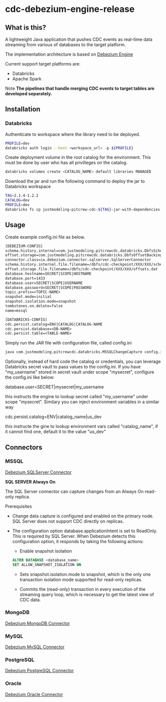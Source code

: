 # cdc-debezium-engine-release

## What is this?

A lightweight Java application that pushes CDC events as real-time data streaming from various of databases to the target platform. 

The implementation architecture is based on [Debezium Engine](https://debezium.io/documentation/reference/2.1/development/engine.html)

Current support target platforms are: 

* Databricks
* Apache Spark

Note **The pipelines that handle merging CDC events to target tables are developed separately.**

## Installation 

### Databricks

Authenticate to workspace where the library need to be deployed.

```sh
PROFILE=dev
databricks auth login --host <workspace_url> -p ${PROFILE}
```

Create deployment volume in the root catalog for the environment. This must be done by user who has all privilleges on the catalog.

```sh
databricks volumes create <CATALOG_NAME> default libraries MANAGED
```

Download the jar and run the following command to deploy the jar to Databricks workspace

```sh
TAG=2.1.4-1.2.2
CATALOG=dev
PROFILE=dev
databricks fs cp justmodeling-pitcrew-cdc-${TAG}-jar-with-dependencies.jar dbfs:/Volumes/${CATALOG}/default/libraries/justmodeling-pitcrew-cdc-0.1.0-jar-with-dependencies.jar --overwrite -p ${PROFILE}
```

## Usage

Create example config.ini file as below.

```txt
[DEBEZIUM-CONFIG]
schema.history.internal=com.justmodeling.pitcrewcdc.databricks.DbfsSchemaHistory
offset.storage=com.justmodeling.pitcrewcdc.databricks.DbfsOffsetBackingStore
connector.class=io.debezium.connector.sqlserver.SqlServerConnector
schema.history.internal.file.filename=/dbfs/cdc-checkpoint/XXX/XXX/schema.dat
offset.storage.file.filename=/dbfs/cdc-checkpoint/XXX/XXX/offsets.dat
database.hostname=SECRET|SCOPE|HOSTNAME
database.port=1433
database.user=SECRET|SCOPE|USERNAME
database.password=SECRET|SCOPE|PASSWORD
topic.prefix=<TOPIC-NAME>
snapshot.mode=initial
snapshot.isolation.mode=snapshot
tombstones.on.delete=false
name=mssql

[DATABRICKS-CONFIG]
cdc.persist.catalog=ENV|CATALOG|CATALOG-NAME
cdc.persist.database=<DB-NAME>
cdc.persist.table=<TABLE-NAME>
```

Simply run the JAR file with configuration file, called config.ini

```bash
java com.justmodeling.pitcrewcdc.databricks.MSSQLChangeCapture config.ini
```

Optionally, instead of hard code the catalog or credentials, you can leverage Databricks secret vault to 
pass values to the config.ini. If you have "my_username" stored in secret vault under scope "mysecret", configure 
the config.ini like below:

database.user=SECRET|mysecret|my_username

this instructs the engine to lookup secret called "my_username" under scope "mysecret". Similary you can inject environment
variables in a similar way

cdc.persist.catalog=ENV|catalog_name|us_dev

this instructe the gine to lookup environment vars called "catalog_name", if it cannot find one, default it to the value "us_dev"


## Connectors

### MSSQL

[Debezium SQLServer Connector](https://debezium.io/documentation/reference/2.1/connectors/sqlserver.html)

**SQL SERVER Always On**

The SQL Server connector can capture changes from an Always On read-only replica.

Prerequisites
* Change data capture is configured and enabled on the primary node. SQL Server does not support CDC directly on replicas.

* The configuration option database.applicationIntent is set to ReadOnly. This is required by SQL Server. When Debezium detects this configuration option, it responds by taking the following actions:

    * Enable snapshot isolation
    ```sql
    ALTER DATABASE <database_name>  
    SET ALLOW_SNAPSHOT_ISOLATION ON 
    ```

    * Sets snapshot.isolation.mode to snapshot, which is the only one transaction isolation mode supported for read-only replicas. 

    * Commits the (read-only) transaction in every execution of the streaming query loop, which is necessary to get the latest view of CDC data.

### MongoDB

[Debezium MongoDB Connector](https://debezium.io/documentation/reference/2.1/connectors/mongodb.html)

### MySQL

[Debezium MySQL Connector](https://debezium.io/documentation/reference/2.1/connectors/mysql.html)

### PostgreSQL

[Debezium PostgreSQL Connector](https://debezium.io/documentation/reference/2.1/connectors/postgresql.html)

### Oracle

[Debezium Oracle Connector](https://debezium.io/documentation/reference/2.1/connectors/oracle.html)
